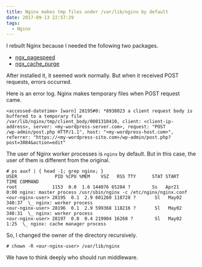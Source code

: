 ```yaml
---
title: Nginx makes tmp files under /var/lib/nginx by default
date: 2017-09-13 22:57:29
tags:
  - Nginx
---
```


I rebuilt Nginx because I needed the following two packages.
- [ngx_pagespeed](https://github.com/pagespeed/ngx_pagespeed)
- [ngx_cache_purge](https://github.com/FRiCKLE/ngx_cache_purge)

After installed it, it seemed work normally.
But when it received POST requests, errors occurred.

Here is an error log.
Nginx makes temporary files when POST request came.
```
<accessed-datetime> [warn] 28195#0: *8938023 a client request body is buffered to a temporary file
/var/lib/nginx/tmp/client_body/0001310410, client: <client-ip-address>, server: <my-wordpress-server.com>, request: "POST
/wp-admin/post.php HTTP/1.1", host: "<my-wordpress-host.com>", referrer: "https://<my-wordpress-site.com>/wp-admin/post.php?
post=3084&action=edit"
```

The user of Nginx worker processes is `nginx` by default.
But in this case, the user of them is different from the original.
```console
# ps auxf | { head -1; grep nginx; }
USER              PID %CPU %MEM    VSZ   RSS TTY      STAT START   TIME COMMAND
root             1153  0.0  1.6 144076 65284 ?        Ss   Apr21   0:00 nginx: master process /usr/sbin/nginx -c /etc/nginx/nginx.conf
<our-nginx-user> 28195  0.1  2.9 601260 118728 ?       Sl   May02 340:37  \_ nginx: worker process
<our-nginx-user> 28196  0.1  2.9 599368 118216 ?       Sl   May02 348:31  \_ nginx: worker process
<our-nginx-user> 28197  0.0  0.4 219904 16260 ?        Sl   May02   1:25  \_ nginx: cache manager process
```

So, I changed the owner of the directory recursively.
```console
# chown -R <our-nginx-user> /var/lib/nginx
```

We have to think deeply who should run middleware.